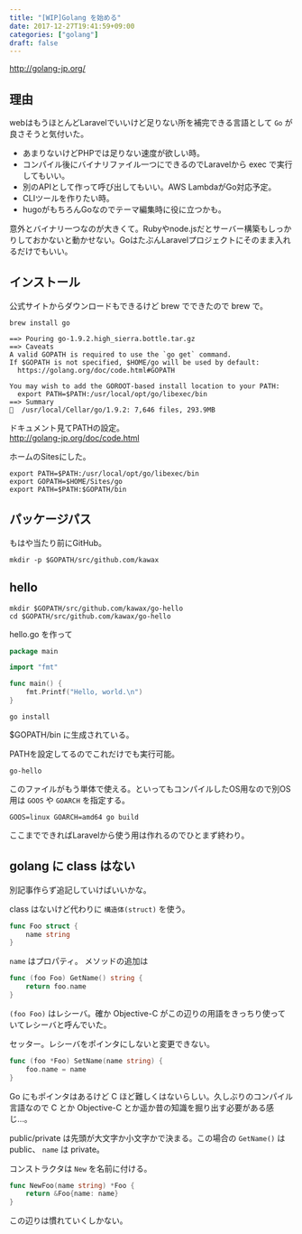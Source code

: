 ```yaml
---
title: "[WIP]Golang を始める"
date: 2017-12-27T19:41:59+09:00
categories: ["golang"]
draft: false
---
```


http://golang-jp.org/

## 理由
webはもうほとんどLaravelでいいけど足りない所を補完できる言語として `Go` が良さそうと気付いた。

- あまりないけどPHPでは足りない速度が欲しい時。
- コンパイル後にバイナリファイル一つにできるのでLaravelから exec で実行してもいい。
- 別のAPIとして作って呼び出してもいい。AWS LambdaがGo対応予定。
- CLIツールを作りたい時。
- hugoがもちろんGoなのでテーマ編集時に役に立つかも。

意外とバイナリ一つなのが大きくて。Rubyやnode.jsだとサーバー構築もしっかりしておかないと動かせない。GoはたぶんLaravelプロジェクトにそのまま入れるだけでもいい。

## インストール
公式サイトからダウンロードもできるけど brew でできたので brew で。

```
brew install go
```

```
==> Pouring go-1.9.2.high_sierra.bottle.tar.gz
==> Caveats
A valid GOPATH is required to use the `go get` command.
If $GOPATH is not specified, $HOME/go will be used by default:
  https://golang.org/doc/code.html#GOPATH

You may wish to add the GOROOT-based install location to your PATH:
  export PATH=$PATH:/usr/local/opt/go/libexec/bin
==> Summary
🍺  /usr/local/Cellar/go/1.9.2: 7,646 files, 293.9MB
```

ドキュメント見てPATHの設定。  
http://golang-jp.org/doc/code.html

ホームのSitesにした。

```
export PATH=$PATH:/usr/local/opt/go/libexec/bin
export GOPATH=$HOME/Sites/go
export PATH=$PATH:$GOPATH/bin
```

## パッケージパス
もはや当たり前にGitHub。

```
mkdir -p $GOPATH/src/github.com/kawax
```

## hello

```
mkdir $GOPATH/src/github.com/kawax/go-hello
cd $GOPATH/src/github.com/kawax/go-hello
```

hello.go を作って

```go
package main

import "fmt"

func main() {
	fmt.Printf("Hello, world.\n")
}
```

```
go install
```

$GOPATH/bin に生成されている。

PATHを設定してるのでこれだけでも実行可能。

```
go-hello
```

このファイルがもう単体で使える。といってもコンパイルしたOS用なので別OS用は `GOOS` や `GOARCH` を指定する。

```
GOOS=linux GOARCH=amd64 go build
```

ここまでできればLaravelから使う用は作れるのでひとまず終わり。

## golang に class はない
別記事作らず追記していけばいいかな。

class はないけど代わりに `構造体(struct)` を使う。

```go
func Foo struct {
    name string
}
```

`name` はプロパティ。
メソッドの追加は

```go
func (foo Foo) GetName() string {
    return foo.name
}
```

`(foo Foo)` はレシーバ。確か Objective-C がこの辺りの用語をきっちり使っていてレシーバと呼んでいた。


セッター。レシーバをポインタにしないと変更できない。

```go
func (foo *Foo) SetName(name string) {
    foo.name = name
}
```

Go にもポインタはあるけど C ほど難しくはないらしい。久しぶりのコンパイル言語なので C とか Objective-C とか遥か昔の知識を掘り出す必要がある感じ…。

public/private は先頭が大文字か小文字かで決まる。この場合の `GetName()` は public、 `name` は private。

コンストラクタは `New` を名前に付ける。
```go
func NewFoo(name string) *Foo {
    return &Foo{name: name}
}
```

この辺りは慣れていくしかない。
